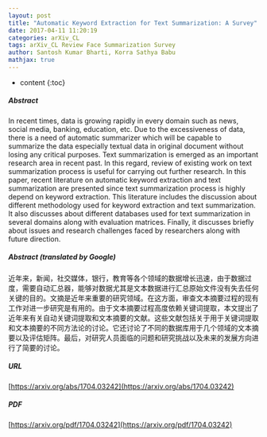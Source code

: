 ```yaml
---
layout: post
title: "Automatic Keyword Extraction for Text Summarization: A Survey"
date: 2017-04-11 11:20:19
categories: arXiv_CL
tags: arXiv_CL Review Face Summarization Survey
author: Santosh Kumar Bharti, Korra Sathya Babu
mathjax: true
---
```


* content
{:toc}

##### Abstract
In recent times, data is growing rapidly in every domain such as news, social media, banking, education, etc. Due to the excessiveness of data, there is a need of automatic summarizer which will be capable to summarize the data especially textual data in original document without losing any critical purposes. Text summarization is emerged as an important research area in recent past. In this regard, review of existing work on text summarization process is useful for carrying out further research. In this paper, recent literature on automatic keyword extraction and text summarization are presented since text summarization process is highly depend on keyword extraction. This literature includes the discussion about different methodology used for keyword extraction and text summarization. It also discusses about different databases used for text summarization in several domains along with evaluation matrices. Finally, it discusses briefly about issues and research challenges faced by researchers along with future direction.

##### Abstract (translated by Google)
近年来，新闻，社交媒体，银行，教育等各个领域的数据增长迅速，由于数据过度，需要自动汇总器，能够对数据尤其是文本数据进行汇总原始文件没有失去任何关键的目的。文摘是近年来重要的研究领域。在这方面，审查文本摘要过程的现有工作对进一步研究是有用的。由于文本摘要过程高度依赖关键词提取，本文提出了近年来有关自动关键词提取和文本摘要的文献。这些文献包括关于用于关键词提取和文本摘要的不同方法论的讨论。它还讨论了不同的数据库用于几个领域的文本摘要以及评估矩阵。最后，对研究人员面临的问题和研究挑战以及未来的发展方向进行了简要的讨论。

##### URL
[https://arxiv.org/abs/1704.03242](https://arxiv.org/abs/1704.03242)

##### PDF
[https://arxiv.org/pdf/1704.03242](https://arxiv.org/pdf/1704.03242)


